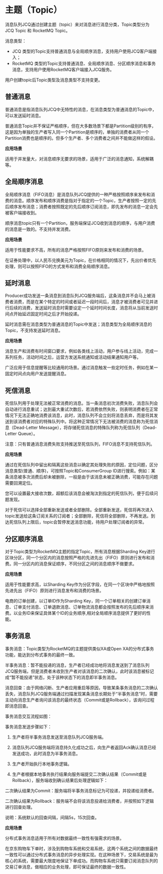 # 主题（Topic）
消息队列JCQ通过创建主题（topic）来对消息进行消息分类，Topic类型分为JCQ Topic 和 RocketMQ Topic。

消息类型：

* JCQ 类型的Topic支持普通消息与全局顺序消息，支持用户使用JCQ客户端接入；
* RocketMQ 类型的Topic支持普通消息、全局顺序消息、分区顺序消息和事务消息，支持用户使用RocketMQ客户端接入JCQ服务。

用户创建topic后Topic类型及消息类型不支持变更。

## 普通消息

普通消息是指消息队列JCQ中无特性的消息，在消息类型为普通消息的Topic中，可以发送延时消息。

普通消息Topic并不保证严格顺序，但在大多数场景下都是Partition级别的有序，这是因为单独的生产者写入同一个Partition是顺序的，单独的消费者从同一个Partition消费也是顺序的。但多个生产者、多个消费者之间并不能做这样的假设。

**应用场景**

适用于并发量大，对消息顺序无要求的场景，适用于广泛的消息通知，系统解耦等。


## 全局顺序消息
全局顺序消息（FIFO消息）是消息队列JCQ提供的一种严格按照顺序来发布和消费的消息。顺序发布和顺序消费是指对于指定的一个Topic，生产者按照一定的先后顺序发布消息；消费者按照既定的先后顺序订阅消息，即先发布的消息一定会先被客户端接收到。

顺序消息topic只有一个Partition，服务端保证JCQ收到消息的顺序，与用户消费的消息是一致的。不支持并发消费。

**应用场景**

适用于性能要求不高，所有的消息严格按照FIFO原则来发布和消费的场景。

在证券处理中，以人民币兑换美元为Topic，在价格相同的情况下，先出价者优先处理，则可以按照FIFO的方式发布和消费全局顺序消息。

## 延时消息

Producer成功发送一条消息到消息队列JCQ服务端后，这条消息并不会马上被消费者消费，而是在某个特定的时间或者延迟一段时间后，消息才被消费者可见并进行后续的消费，发送延时消息时需要设定一个延时时间长度，消息将从当前发送时间点开始延迟固定时间之后才开始投递。

延时消息需在消息类型为普通消息的Topic中发送；消息类型为全局顺序消息的Topic，不支持发送延时消息。


**应用场景**

消息生产和消费有时间窗口要求，例如各类线上活动，用户参与线上活动，完成一系列任务，活动时间之后，运营方发送系统通知或活动结果通知用户等。

广泛应用于信息提醒等比较通用的场景。通过消息触发一些定时任务，例如在某一固定时间点向用户发送提醒消息。

## 死信消息

死信队列⽤于处理⽆法被正常消费的消息。当⼀条消息初次消费失败，消息队列会⾃动进⾏消息重试；达到最⼤重试次数后，若消费依然失败，则表明消费者在正常情况下⽆法正确地消费该消息，此时，消息队列不会⽴刻将消息丢弃，而是将其发送到该消费者对应的特殊队列中。将这种正常情况下⽆法被消费的消息称为死信消息（Dead-Letter Message），将存储死信消息的特殊队列称为死信队列（Dead-Letter Queue）。

注意：只有普通消息消费失败支持推送至死信队列，FIFO消息不支持死信队列。

**应用场景**

通过在死信队列中留出和隔离这些消息以确定其处理失败的原因，定位问题，区分消息类型(普通、顺序)，可按照Topic和ConsumerGroup ID进行搜索。例如：某条消息被多次消费后却未被删除，一般是由于该消息未被正确消费，可能存在问题需要回溯定位。

您可以设置最大接收次数，超额后该消息会被淘汰到指定的死信队列，便于后续问题发现。

对于死信可以选择全部重新发送或者全部删除。全部重新发送，死信将再次进入topic发送给这条订阅关系的订阅者；全部删除，死信将全部删除，不再发送。到达死信队列上限后，topic会暂停发送消息功能，待用户处理订阅者的异常。

## 分区顺序消息

对于Topic类型为RocketMQ主题的指定Topic，所有消息根据Sharding Key进行区块分区，同一个分区内的消息按照严格的先进先出（FIFO）原则进行发布和消费。同一分区内的消息保证顺序，不同分区之间的消息顺序不做要求。

**应用场景**

适用于性能要求高，以Sharding Key作为分区字段，在同一个区块中严格地按照先进先出（FIFO）原则进行消息发布和消费的场景。

电商的订单创建，以订单ID作为Sharding Key，同一个订单相关的创建订单消息、订单支付消息、订单退款消息、订单物流消息都会按照发布的先后顺序来消费。以业务ID来保证具体某个ID的业务顺序,相对全局顺序消息提供了更好的性能。


## 事务消息

事务消息：Topic类型为RocketMQ的主题提供类似XA或Open XA的分布式事务功能，能达到分布式事务的最终一致。

半事务消息：暂不能投递的消息，生产者已经成功地将消息发送到了消息队列JCQ服务端，但是消费者未收到生产者对该消息的二次确认，此时该消息被标记成“暂不能投递”状态，处于该种状态下的消息即半事务消息。

消息回查：由于网络闪断、生产者应用重启等原因，导致某条事务消息的二次确认丢失，消息队列JCQ服务端通过扫描发现某条消息长期处于“半事务消息”时，需要主动向消息生产者询问该消息的最终状态（Commit或是Rollback），该询问过程即消息回查。

事务消息交互流程如图：
 
事务消息发送步骤如下：

1.	生产者将半事务消息发送至消息队列JCQ服务端。

3.	消息队列JCQ服务端将消息持久化成功之后，向生产者返回Ack确认消息已经发送成功，此时消息为半事务消息。

4.	生产者开始执行本地事务逻辑。

5.	生产者根据本地事务执行结果向服务端提交二次确认结果（Commit或是Rollback），服务端收到确认结果后处理逻辑如下：

二次确认结果为Commit：服务端将半事务消息标记为可投递，并投递给消费者。

二次确认结果为Rollback：服务端不会将该消息投递给消费者，并按照如下逻辑进行回查处理。

说明：系统默认的回查间隔，间隔5s，15次回查。

**应用场景**

分布式事务消息适用于所有对数据最终一致性有强需求的场景。

在京东购物车下单时，涉及到购物车系统和交易系统，这两个系统之间的数据最终一致性可以通过分布式事务消息的异步处理实现。在这种场景下，交易系统是最为核心的系统，需要最大限度地保证下单成功。而购物车系统只需要订阅消息队列的交易订单消息，做相应的业务处理，即可保证最终的数据一致性。

